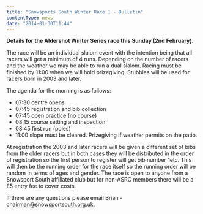 ```yaml
---
title: "Snowsports South Winter Race 1 - Bulletin"
contentType: news
date: "2014-01-30T11:44"
---
```


**Details for the Aldershot Winter Series race this Sunday (2nd February).**

The race will be an individual slalom event with the intention being that all racers will get a
minimum of 4 runs. Depending on the number of racers and the weather we may be able to run a dual
slalom. Racing must be finished by 11:00 when we will hold prizegiving. Stubbies will be used for
racers born in 2003 and later.

The agenda for the morning is as follows:
* 07:30 centre opens
* 07:45 registration and bib collection
* 07:45 open practice (no course)
* 08:15 course setting and inspection
* 08:45 first run (poles)
* 11:00 slope must be cleared. Prizegiving if weather permits on the patio.

At registration the 2003 and later racers will be given a different set of bibs from the older
racers but in both cases they will be distributed in the order of registration so the first person
to register will get bib number 1etc. This will then be the running order for the race itself so the
running order will be random in terms of ages and gender. The race is open to anyone from a
Snowsport South affiliated club but for non-ASRC members there will be a £5 entry fee to cover costs.

If there are any questions please email Brian - chairman@snowsportsouth.org.uk.
